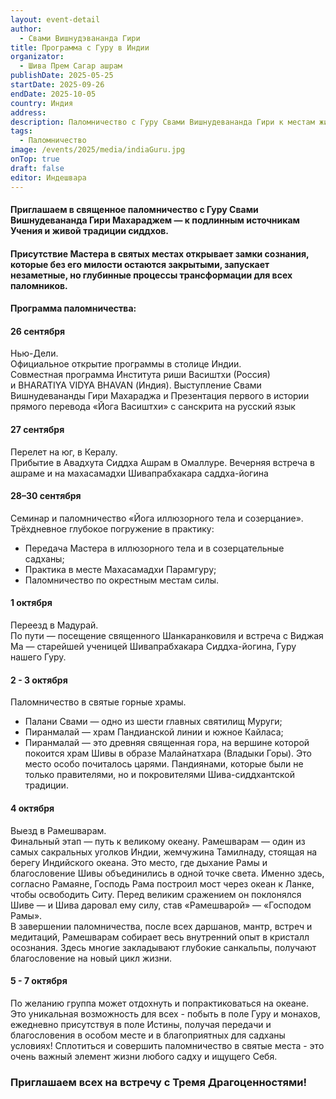 ```yaml
---
layout: event-detail
author:
  - Свами Вишнудэвананда Гири
title: Программа с Гуру в Индии
organizator:
  - Шива Прем Сагар ашрам
publishDate: 2025-05-25
startDate: 2025-09-26
endDate: 2025-10-05
country: Индия
address: 
description: Паломничество с Гуру Свами Вишнудевананда Гири к местам живой традиции сиддхов.
tags:
  - Паломничество
image: /events/2025/media/indiaGuru.jpg
onTop: true
draft: false
editor: Индешвара
---
```


#### **Приглашаем в священное паломничество с Гуру Свами Вишнудевананда Гири Махараджем — к подлинным источникам Учения и живой традиции сиддхов.**

#### **Присутствие Мастера в святых местах открывает замки сознания, которые без его милости остаются закрытыми, запускает незаметные, но глубинные процессы трансформации для всех паломников.**

#### **Программа паломничества:**

#### **26 сентября**
Нью-Дели.  
Официальное открытие программы в столице Индии.  
Совместная программа Института риши Васиштхи (Россия) и BHARATIYA VIDYA BHAVAN (Индия). Выступление Свами Вишнудевананды Гири Махараджа и Презентация первого в истории прямого перевода «Йога Васиштхи» с санскрита на русский язык

#### **27 сентября**
Перелет на юг, в Кералу.  
Прибытие в Авадхута Сиддха Ашрам в Омаллуре. Вечерняя встреча в ашраме и на махасамадхи Шивапрабхакара саддха-йогина

#### **28–30 сентября**
Семинар и паломничество «Йога иллюзорного тела и созерцание».  
Трёхдневное глубокое погружение в практику:  

- Передача Мастера в иллюзорного тела и в созерцательные садханы;
- Практика в месте Махасамадхи Парамгуру;
- Паломничество по окрестным местам силы.

#### **1 октября**
Переезд в Мадурай.  
По пути — посещение священного Шанкаранковиля и встреча с Виджая Ма — старейшей ученицей Шивапрабхакара Сиддха-йогина, Гуру нашего Гуру.

#### **2 - 3 октября**
Паломничество в святые горные храмы.  

- Палани Свами — одно из шести главных святилищ Муруги;
- Пиранмалай — храм Пандианской линии и южное Кайласа;
- Пиранмалай — это древняя священная гора, на вершине которой покоится храм Шивы в образе Малайнатхара (Владыки Горы). Это место особо почиталось царями. Пандиянами, которые были не только правителями, но и покровителями Шива-сиддхантской традиции.

#### **4 октября**

Выезд в Рамешварам.  
Финальный этап — путь к великому океану. Рамешварам — один из самых сакральных уголков Индии, жемчужина Тамилнаду, стоящая на берегу Индийского океана. Это место, где дыхание Рамы и благословение Шивы объединились в одной точке света. Именно здесь, согласно Рамаяне, Господь Рама построил мост через океан к Ланке, чтобы освободить Ситу. Перед великим сражением он поклонялся Шиве — и Шива даровал ему силу, став «Рамешварой» — «Господом Рамы».  
В завершении паломничества, после всех даршанов, мантр, встреч и медитаций, Рамешварам собирает весь внутренний опыт в кристалл осознания. Здесь многие закладывают глубокие санкальпы, получают благословение на новый цикл жизни.

#### **5 - 7 октября**

По желанию группа может отдохнуть и попрактиковаться на океане.
Это уникальная возможность для всех - побыть в поле Гуру и монахов, ежедневно присутствуя в поле Истины, получая передачи и благословения в особом месте и в благоприятных для садханы условиях! Сплотиться и совершить паломничество в святые места - это очень важный элемент жизни любого садху и ищущего Себя.

### Приглашаем всех на встречу с Тремя Драгоценностями!